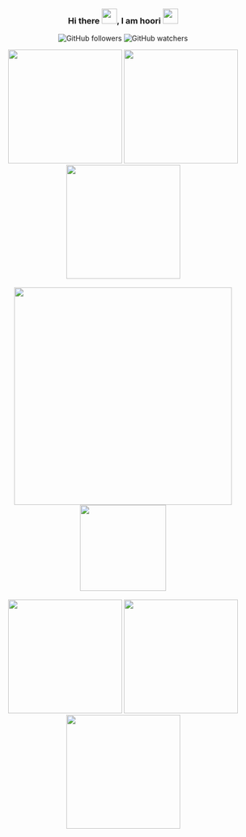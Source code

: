 <div align="center">
  
### Hi there <img src="https://raw.githubusercontent.com/MartinHeinz/MartinHeinz/master/wave.gif" width=30px, height=30px />, I am hoori <img src="https://c.tenor.com/eT_e-q0D5xoAAAAC/long-livethe-blob-sunglasses.gif" width=30px, height=30px />

![GitHub followers](https://img.shields.io/github/followers/hooridahesh)
![GitHub watchers](https://img.shields.io/github/watchers/hooridahesh/hooridahesh?color=green&label=Profile%20views%20&logo=github)

<img width="225px"  src="https://s6.uupload.ir/files/untitled-1_fd1p.jpg">
<img width="225px"  src="https://s6.uupload.ir/files/untitled-1_fd1p.jpg">
<img width="225px"  src="https://s6.uupload.ir/files/untitled-1_fd1p.jpg">
<br><br>
<img width="430px" src="https://github-readme-stats.vercel.app/api?username=hooridahesh&show_icons=true&theme=algolia">
<!--[![Top Langs](https://github-readme-stats.vercel.app/api/top-langs/?username=hooridahesh&langs_count=8&theme=algolia)](https://github.com/hooridahesh/hooridahesh)-->
<img height="170px" src="https://github-readme-stats.vercel.app/api/top-langs?username=hooridahesh&show_icons=true&locale=en&layout=compact&theme=algolia">
<br><br>
<img width="225px"  src="https://s6.uupload.ir/files/untitled-1_fd1p.jpg">
<img width="225px"  src="https://s6.uupload.ir/files/untitled-1_fd1p.jpg">
<img width="225px"  src="https://s6.uupload.ir/files/untitled-1_fd1p.jpg">

</div>
